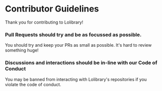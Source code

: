 # Contributor Guidelines

Thank you for contributing to Lolibrary!

### Pull Requests should try and be as focussed as possible.

You should try and keep your PRs as small as possible. It's hard to review something huge!

### Discussions and interactions should be in-line with our Code of Conduct

You may be banned from interacting with Lolibrary's repositories if you violate the code of conduct.
